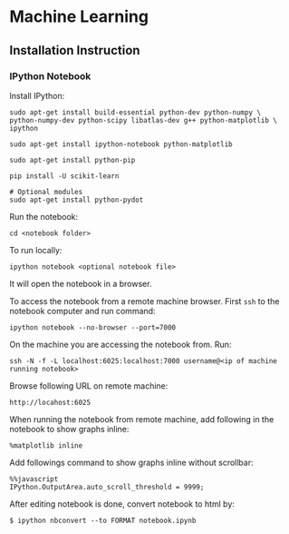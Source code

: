 # Machine Learning

## Installation Instruction

### IPython Notebook

Install IPython:

    sudo apt-get install build-essential python-dev python-numpy \
    python-numpy-dev python-scipy libatlas-dev g++ python-matplotlib \
    ipython
    
    sudo apt-get install ipython-notebook python-matplotlib
    
    sudo apt-get install python-pip
    
    pip install -U scikit-learn
    
    # Optional modules
    sudo apt-get install python-pydot

Run the notebook:

    cd <notebook folder>
    
To run locally:

    ipython notebook <optional notebook file>
    
It will open the notebook in a browser.

To access the notebook from a remote machine browser. First `ssh` to the notebook computer and run command:

    ipython notebook --no-browser --port=7000
    
On the machine you are accessing the notebook from. Run: 

    ssh -N -f -L localhost:6025:localhost:7000 username@<ip of machine running notebook>
    
Browse following URL on remote machine:

    http://locahost:6025

When running the notebook from remote machine, add following in the notebook to show graphs inline:

    %matplotlib inline
    
Add followings command to show graphs inline without scrollbar:

    %%javascript
    IPython.OutputArea.auto_scroll_threshold = 9999;

After editing notebook is done, convert notebook to html by:

    $ ipython nbconvert --to FORMAT notebook.ipynb
